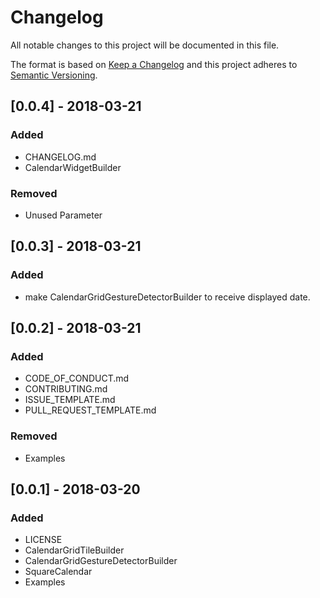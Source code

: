 # Changelog
All notable changes to this project will be documented in this file.

The format is based on [Keep a Changelog](http://keepachangelog.com/en/1.0.0/)
and this project adheres to [Semantic Versioning](http://semver.org/spec/v2.0.0.html).

## [0.0.4] - 2018-03-21
### Added
- CHANGELOG.md
- CalendarWidgetBuilder

### Removed
- Unused Parameter

## [0.0.3] - 2018-03-21
### Added
- make CalendarGridGestureDetectorBuilder to receive displayed date.

## [0.0.2] - 2018-03-21
### Added
- CODE_OF_CONDUCT.md
- CONTRIBUTING.md
- ISSUE_TEMPLATE.md
- PULL_REQUEST_TEMPLATE.md

### Removed
- Examples

## [0.0.1] - 2018-03-20
### Added
- LICENSE
- CalendarGridTileBuilder
- CalendarGridGestureDetectorBuilder
- SquareCalendar
- Examples

